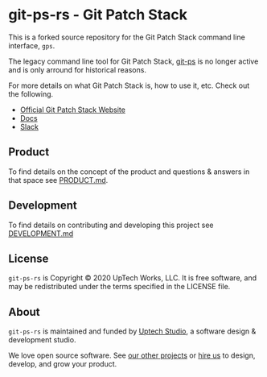 # git-ps-rs - Git Patch Stack

This is a forked source repository for the Git Patch Stack command line
interface, `gps`. 

The legacy command line tool for Git Patch Stack,
[git-ps](https://github.com/uptech/git-ps) is no longer active and is only
arround for historical reasons.

For more details on what Git Patch Stack is, how to use it, etc. Check out the
following.

- [Official Git Patch Stack Website](https://git-ps.sh)
- [Docs](https://book.git-ps.sh)
- [Slack](https://join.slack.com/t/gitpatchstack/shared_invite/zt-1bubjt6wg-QrvG9aBGniyZ0aPH9BcB4g)

## Product

To find details on the concept of the product and questions & answers in that space see [PRODUCT.md](PRODUCT.md).

## Development

To find details on contributing and developing this project see [DEVELOPMENT.md](DEVELOPMENT.md)

## License

`git-ps-rs` is Copyright © 2020 UpTech Works, LLC. It is free software, and
may be redistributed under the terms specified in the LICENSE file.

## About

`git-ps-rs` is maintained and funded by [Uptech Studio][uptech], a software
design & development studio.

We love open source software. See [our other projects][community] or
[hire us][hire] to design, develop, and grow your product.

[community]: https://github.com/uptech
[hire]: https://www.uptechstudio.com/careers
[uptech]: https://uptechstudio.com
[Cargo]: https://doc.rust-lang.org/cargo/
[Homebrew]: https://brew.sh
[Git]: https://git-scm.com
[GitHub]: https://github.com
[Continuous Integration Methodology]: https://en.wikipedia.org/wiki/Continuous_integration
[pre-commit]: https://www.devart.com/review-assistant/learnmore/pre-commit-vs-post-commit.html
[Journey to Small Pull Requests]: https://engineering.uptechstudio.com/blog/journey-to-small-pull-requests/
[How we should be using Git]: https://engineering.uptechstudio.com/blog/how-we-should-be-using-git/
[GitHub CLI]: https://cli.github.com
[Rust]: https://www.rust-lang.org
